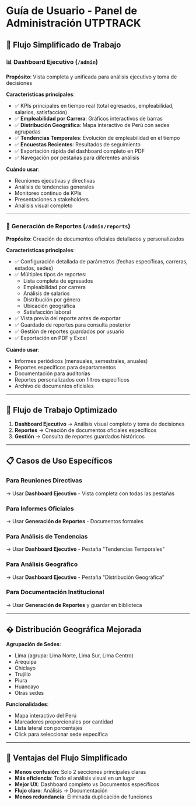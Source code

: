 # Guía de Usuario - Panel de Administración UTPTRACK

## 🎯 Flujo Simplificado de Trabajo

### 📊 **Dashboard Ejecutivo** (`/admin`)

**Propósito**: Vista completa y unificada para análisis ejecutivo y toma de decisiones

**Características principales**:
- ✅ KPIs principales en tiempo real (total egresados, empleabilidad, salarios, satisfacción)
- ✅ **Empleabilidad por Carrera**: Gráficos interactivos de barras
- ✅ **Distribución Geográfica**: Mapa interactivo de Perú con sedes agrupadas
- ✅ **Tendencias Temporales**: Evolución de empleabilidad en el tiempo
- ✅ **Encuestas Recientes**: Resultados de seguimiento
- ✅ Exportación rápida del dashboard completo en PDF
- ✅ Navegación por pestañas para diferentes análisis

**Cuándo usar**:
- Reuniones ejecutivas y directivas
- Análisis de tendencias generales
- Monitoreo continuo de KPIs
- Presentaciones a stakeholders
- Análisis visual completo

---

### 📄 **Generación de Reportes** (`/admin/reports`)

**Propósito**: Creación de documentos oficiales detallados y personalizados

**Características principales**:
- ✅ Configuración detallada de parámetros (fechas específicas, carreras, estados, sedes)
- ✅ Múltiples tipos de reportes:
  - Lista completa de egresados
  - Empleabilidad por carrera
  - Análisis de salarios
  - Distribución por género
  - Ubicación geográfica
  - Satisfacción laboral
- ✅ Vista previa del reporte antes de exportar
- ✅ Guardado de reportes para consulta posterior
- ✅ Gestión de reportes guardados por usuario
- ✅ Exportación en PDF y Excel

**Cuándo usar**:
- Informes periódicos (mensuales, semestrales, anuales)
- Reportes específicos para departamentos
- Documentación para auditorías
- Reportes personalizados con filtros específicos
- Archivo de documentos oficiales

---

## 🔄 Flujo de Trabajo Optimizado

1. **Dashboard Ejecutivo** → Análisis visual completo y toma de decisiones
2. **Reportes** → Creación de documentos oficiales específicos
3. **Gestión** → Consulta de reportes guardados históricos

---

## 📋 Casos de Uso Específicos

### Para Reuniones Directivas
→ Usar **Dashboard Ejecutivo** - Vista completa con todas las pestañas

### Para Informes Oficiales
→ Usar **Generación de Reportes** - Documentos formales

### Para Análisis de Tendencias
→ Usar **Dashboard Ejecutivo** - Pestaña "Tendencias Temporales"

### Para Análisis Geográfico
→ Usar **Dashboard Ejecutivo** - Pestaña "Distribución Geográfica"

### Para Documentación Institucional
→ Usar **Generación de Reportes** y guardar en biblioteca

---

## �️ **Distribución Geográfica Mejorada**

**Agrupación de Sedes**:
- Lima (agrupa: Lima Norte, Lima Sur, Lima Centro)
- Arequipa
- Chiclayo  
- Trujillo
- Piura
- Huancayo
- Otras sedes

**Funcionalidades**:
- Mapa interactivo del Perú
- Marcadores proporcionales por cantidad
- Lista lateral con porcentajes
- Click para seleccionar sede específica

---

## 🚀 Ventajas del Flujo Simplificado

- **Menos confusión**: Solo 2 secciones principales claras
- **Más eficiencia**: Todo el análisis visual en un lugar
- **Mejor UX**: Dashboard completo vs Documentos específicos
- **Flujo claro**: Análisis → Documentación
- **Menos redundancia**: Eliminada duplicación de funciones
